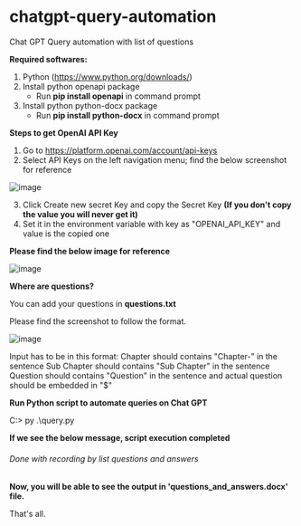 # chatgpt-query-automation
Chat GPT Query automation with list of questions

**Required softwares:**
1) Python (https://www.python.org/downloads/)
2) Install python openapi package
      - Run <strong>pip install openapi</strong> in command prompt
3) Install python python-docx package
      - Run <strong>pip install python-docx</strong> in command prompt



**Steps to get OpenAI API Key**
1) Go to https://platform.openai.com/account/api-keys
2) Select API Keys on the left navigation menu; find the below screenshot for reference

![image](https://user-images.githubusercontent.com/10444449/223047522-08fe1cbe-65a5-4129-8fc6-b10d8694004e.png)

3) Click Create new secret Key and copy the Secret Key <strong>(If you don't copy the value you will never get it)</strong>
4) Set it in the environment variable with key as "OPENAI_API_KEY" and value is the copied one


**Please find the below image for reference**


![image](https://user-images.githubusercontent.com/10444449/223046925-489155f0-2883-4342-a59f-8853b6785713.png)



**Where are questions?**


You can add your questions in <strong>questions.txt</strong>

Please find the screenshot to follow the format.

![image](https://user-images.githubusercontent.com/10444449/223050587-fe8dd463-4adf-4600-9dff-2bd9299b4a69.png)

Input has to be in this format:
Chapter should contains "Chapter-" in the sentence
Sub Chapter should contains "Sub Chapter" in the sentence
Question should contains "Question" in the sentence and actual question should be embedded in "$"




**Run Python script to automate queries on Chat GPT**

C:\> py .\query.py


**If we see the below message, script execution completed**

###### Done with recording by list questions and answers


<strong>Now, you will be able to see the output in 'questions_and_answers.docx' file.</strong>

That's all.

